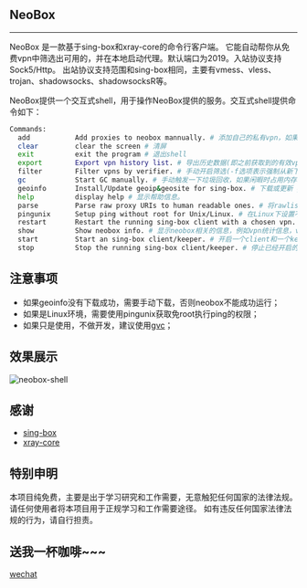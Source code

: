 ## NeoBox
----------------
NeoBox 是一款基于sing-box和xray-core的命令行客户端。
它能自动帮你从免费vpn中筛选出可用的，并在本地启动代理。默认端口为2019。入站协议支持Sock5/Http。
出站协议支持范围和sing-box相同，主要有vmess、vless、trojan、shadowsocks、shadowsocksR等。

NeoBox提供一个交互式shell，用于操作NeoBox提供的服务。交互式shell提供命令如下：
```bash
Commands:
  add           Add proxies to neobox mannually. # 添加自己的私有vpn，如果你已有的话
  clear         clear the screen # 清屏
  exit          exit the program # 退出shell
  export        Export vpn history list. # 导出历史数据(即之前获取到的有效vpn)到json文件
  filter        Filter vpns by verifier. # 手动开启筛选(-f选项表示强制从新下载文件，-hs选项表示历史数据也加入待筛选队列之中)
  gc            Start GC manually. # 手动触发一下垃圾回收，如果闲暇时占用内存较多(待测试)。
  geoinfo       Install/Update geoip&geosite for sing-box. # 下载或更新 geoip.db以及geosite.db
  help          display help # 显示帮助信息。
  parse         Parse raw proxy URIs to human readable ones. # 将rawlist解析为人类能读懂的格式，主要用于发现proxy uri的规则。
  pingunix      Setup ping without root for Unix/Linux. # 在Linux下设置不需要root权限的ping操作。
  restart       Restart the running sing-box client with a chosen vpn. [restart vpn_index] # 从新启动一个client，使用指定的vpn_index。
  show          Show neobox info. # 显示neobox相关的信息，例如vpn统计信息，vpn可用列表，neobox运行情况，当前正在使用的vpn等等。
  start         Start an sing-box client/keeper. # 开启一个client和一个keeper。
  stop          Stop the running sing-box client/keeper. # 停止已经开启的client和keeper。
```

## 注意事项
- 如果geoinfo没有下载成功，需要手动下载，否则neobox不能成功运行；
- 如果是Linux环境，需要使用pingunix获取免root执行ping的权限；
- 如果只是使用，不做开发，建议使用[gvc](https://github.com/moqsien/gvc)；

## 效果展示
![neobox-shell](https://github.com/moqsien/neobox/blob/main/docs/neobox.png)

## 感谢
- [sing-box](https://github.com/SagerNet/sing-box)
- [xray-core](https://github.com/XTLS/Xray-core)

## 特别申明
本项目纯免费，主要是出于学习研究和工作需要，无意触犯任何国家的法律法规。请任何使用者将本项目用于正规学习和工作需要途径。
如有违反任何国家法律法规的行为，请自行担责。

## 送我一杯咖啡~~~
[wechat](https://github.com/moqsien/moqsien/blob/main/imgs/wechat.jpeg)
